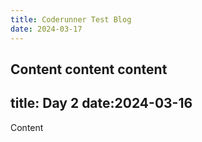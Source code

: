 ```yaml
---
title: Coderunner Test Blog
date: 2024-03-17
---
```

Content content content
---
title: Day 2
date:2024-03-16
---
Content

